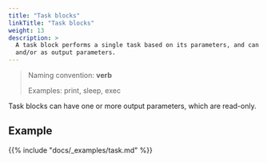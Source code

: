 ```yaml
---
title: "Task blocks"
linkTitle: "Task blocks"
weight: 13
description: >
  A task block performs a single task based on its parameters, and can produce output either on the standard out
  and/or as output parameters.
---
```


> Naming convention: **verb**
>
> Examples: print, sleep, exec

Task blocks can have one or more output parameters, which are read-only.

## Example

{{% include "docs/_examples/task.md" %}}
